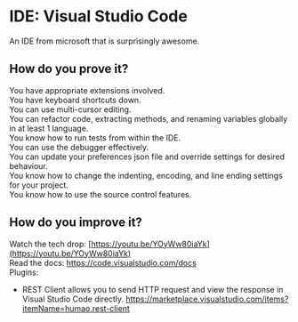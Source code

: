 # IDE: Visual Studio Code

An IDE from microsoft that is surprisingly awesome.

## How do you prove it?
You have appropriate extensions involved.  
You have keyboard shortcuts down.  
You can use multi-cursor editing.  
You can refactor code, extracting methods, and renaming variables globally in at least 1 language.  
You know how to run tests from within the IDE.  
You can use the debugger effectively.  
You can update your preferences json file and override settings for desired behaviour.  
You know how to change the indenting, encoding, and line ending settings for your project.  
You know how to use the source control features.  

## How do you improve it?

Watch the tech drop: [https://youtu.be/YOyWw80iaYk](https://youtu.be/YOyWw80iaYk)  
Read the docs: https://code.visualstudio.com/docs  
Plugins: 
* REST Client allows you to send HTTP request and view the response in Visual Studio Code directly.
https://marketplace.visualstudio.com/items?itemName=humao.rest-client
